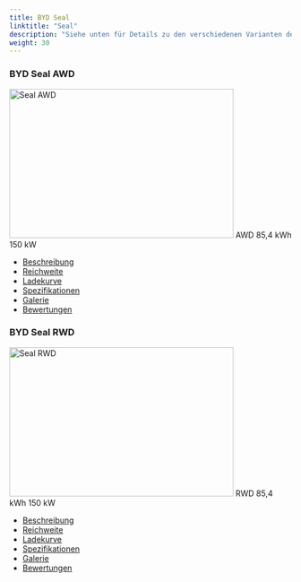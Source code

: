 ```yaml
---
title: BYD Seal
linktitle: "Seal"
description: "Siehe unten für Details zu den verschiedenen Varianten des BYD Seal"
weight: 30
---
```

<!-- markdownlint-disable MD033 -->
<!-- markdownlint-disable MD010 -->
<div class="container p-3 mb-4 bg-body-tertiary rounded border">
<h3>BYD Seal AWD</h3>
	<div class="row">
		<div class="col col-12 col-md-6">
			<a href="seal_awd/"><img src="https://media.evkx.net/multimedia/models/byd/seal/seal_awd/main_1_xst.jpg" class="img-fluid" width="400px" height="266px" alt="Seal AWD" ></a>
<i class="bi bi-record2-fill"></i> AWD <i class="bi bi-battery-full"></i> 85,4 kWh <i class="bi bi-ev-station"></i> 150 kW 
		</div>
		<div class="col col-12 col-md-6">
			<ul class="list-group list-group-flush">
				<li class="list-group-item list-group-item-action"><a href="seal_awd/" class="text-decoration-none text-black"><i class="bi-car-front"></i> Beschreibung</a></li>
				<li class="list-group-item list-group-item-action"><a href="seal_awd/rangeandconsumption/" class="text-decoration-none text-black" ><i class="bi-file-earmark-bar-graph"></i> Reichweite</a></li>
				<li class="list-group-item list-group-item-action"><a href="seal_awd/chargingcurve/" class="text-decoration-none text-black" ><i class="bi-battery-charging"></i> Ladekurve</a></li>
				<li class="list-group-item list-group-item-action"><a href="seal_awd/specifications/" class="text-decoration-none text-black" ><i class="bi-layout-text-sidebar-reverse"></i> Spezifikationen</a></li>
				<li class="list-group-item list-group-item-action"><a href="seal_awd/gallery/" class="text-decoration-none text-black" ><i class="bi-images"></i> Galerie</a></li>
				<li class="list-group-item list-group-item-action"><a href="seal_awd/reviews/" class="text-decoration-none text-black" ><i class="bi-person-video2"></i> Bewertungen</a></li>
			</ul>
		</div>
	</div>
</div>
<div class="container p-3 mb-4 bg-body-tertiary rounded border">
<h3>BYD Seal RWD</h3>
	<div class="row">
		<div class="col col-12 col-md-6">
			<a href="seal_rwd/"><img src="https://media.evkx.net/multimedia/models/byd/seal/seal_rwd/main_1_xst.jpg" class="img-fluid" width="400px" height="266px" alt="Seal RWD" ></a>
<i class="bi bi-record2-fill"></i> RWD <i class="bi bi-battery-full"></i> 85,4 kWh <i class="bi bi-ev-station"></i> 150 kW 
		</div>
		<div class="col col-12 col-md-6">
			<ul class="list-group list-group-flush">
				<li class="list-group-item list-group-item-action"><a href="seal_rwd/" class="text-decoration-none text-black"><i class="bi-car-front"></i> Beschreibung</a></li>
				<li class="list-group-item list-group-item-action"><a href="seal_rwd/rangeandconsumption/" class="text-decoration-none text-black" ><i class="bi-file-earmark-bar-graph"></i> Reichweite</a></li>
				<li class="list-group-item list-group-item-action"><a href="seal_rwd/chargingcurve/" class="text-decoration-none text-black" ><i class="bi-battery-charging"></i> Ladekurve</a></li>
				<li class="list-group-item list-group-item-action"><a href="seal_rwd/specifications/" class="text-decoration-none text-black" ><i class="bi-layout-text-sidebar-reverse"></i> Spezifikationen</a></li>
				<li class="list-group-item list-group-item-action"><a href="seal_rwd/gallery/" class="text-decoration-none text-black" ><i class="bi-images"></i> Galerie</a></li>
				<li class="list-group-item list-group-item-action"><a href="seal_rwd/reviews/" class="text-decoration-none text-black" ><i class="bi-person-video2"></i> Bewertungen</a></li>
			</ul>
		</div>
	</div>
</div>
